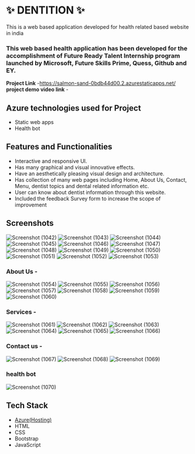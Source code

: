 # ✨  DENTITION ✨

This is a web based application developed for health related based website in india

### This web based health application has been developed for the accomplishment of Future Ready Talent Internship program launched by Microsoft, Future Skills Prime, Quess, Github and EY.


**Project Link** -https://salmon-sand-0bdb44d00.2.azurestaticapps.net/
**project demo video link** - 

## Azure technologies used for Project

- Static web apps
- Health bot

## Features and Functionalities 

- Interactive and responsive UI.
- Has many graphical and visual innovative effects.
- Have an aesthetically pleasing visual design and architecture.
- Has collection of many web pages including Home, About Us, Contact, Menu, dentist topics and dental related information etc.
- User can know about dentist information through this website.
- Included the feedback Survey form to increase the scope of improvement 

## Screenshots
![Screenshot (1042)](https://user-images.githubusercontent.com/117806237/208881914-04a76257-ffae-4f91-8f6d-2daae6c514ab.png)
![Screenshot (1043)](https://user-images.githubusercontent.com/117806237/208881922-58e0d60b-6ca7-4430-84bd-3f7ee0b67e53.png)
![Screenshot (1044)](https://user-images.githubusercontent.com/117806237/208881924-2d87ac4d-986d-4366-8e49-b0e82466cdcc.png)
![Screenshot (1045)](https://user-images.githubusercontent.com/117806237/208881927-fc5139ca-72a8-44f4-bf23-6db6a50af76c.png)
![Screenshot (1046)](https://user-images.githubusercontent.com/117806237/208881929-e89a9cbf-70af-45b5-b6ad-f1d54d5f32ad.png)
![Screenshot (1047)](https://user-images.githubusercontent.com/117806237/208881930-16f5b0e3-b0e2-49df-a7f6-97e1a51563c4.png)
![Screenshot (1048)](https://user-images.githubusercontent.com/117806237/208881931-b12785aa-4172-4040-a68b-d7c7fd726109.png)
![Screenshot (1049)](https://user-images.githubusercontent.com/117806237/208881936-51fd5381-aea4-4f14-9e2e-27273a925147.png)
![Screenshot (1050)](https://user-images.githubusercontent.com/117806237/208881938-9ab764b6-ed11-494b-83fe-7557ec54827d.png)
![Screenshot (1051)](https://user-images.githubusercontent.com/117806237/208881940-a09f5940-b871-494c-92db-06ce7a689538.png)
![Screenshot (1052)](https://user-images.githubusercontent.com/117806237/208881943-7a49184f-3ef1-4978-b8dd-3ed718d8fbfd.png)
![Screenshot (1053)](https://user-images.githubusercontent.com/117806237/208881947-5178cebe-4b84-4cec-a787-0b4cfd0d87ef.png)

### About Us -

![Screenshot (1054)](https://user-images.githubusercontent.com/117806237/208882213-b85fb34d-0030-423d-8c57-c7ed277446d1.png)
![Screenshot (1055)](https://user-images.githubusercontent.com/117806237/208882139-c8d8e607-5bd3-453f-bf56-57eef8c9cefc.png)
![Screenshot (1056)](https://user-images.githubusercontent.com/117806237/208882142-d214a0f1-edbf-474f-8b2e-afc7c997e107.png)
![Screenshot (1057)](https://user-images.githubusercontent.com/117806237/208882145-d3920980-f7b2-4e1e-824d-cd57487e2b3f.png)
![Screenshot (1058)](https://user-images.githubusercontent.com/117806237/208882149-2a5e61bc-2895-4761-b069-c834486b7ba4.png)
![Screenshot (1059)](https://user-images.githubusercontent.com/117806237/208882152-40a51178-7fdb-4361-a47e-0aeaba6babd6.png)
![Screenshot (1060)](https://user-images.githubusercontent.com/117806237/208882155-d37a3ea8-cbff-4860-9392-4f46b51bbcca.png)

### Services -

![Screenshot (1061)](https://user-images.githubusercontent.com/117806237/208882447-e20419c5-1cd4-404b-961b-08d24092c94c.png)
![Screenshot (1062)](https://user-images.githubusercontent.com/117806237/208882451-864e36e6-b134-40e1-9b1a-371e4d299397.png)
![Screenshot (1063)](https://user-images.githubusercontent.com/117806237/208882457-f24e4e7d-312e-4f01-8404-3535cb960cb0.png)
![Screenshot (1064)](https://user-images.githubusercontent.com/117806237/208882459-ef86148d-d31a-4308-86b2-74b3c18d15e3.png)
![Screenshot (1065)](https://user-images.githubusercontent.com/117806237/208882465-4b6e5882-61a3-429c-b6d9-d5c9d881834b.png)
![Screenshot (1066)](https://user-images.githubusercontent.com/117806237/208882470-6bde86b2-a76f-47c7-b377-15c0603c5da7.png)


### Contact us -

![Screenshot (1067)](https://user-images.githubusercontent.com/117806237/208882602-116e333d-f9e8-425c-8239-af3f676e4de8.png)
![Screenshot (1068)](https://user-images.githubusercontent.com/117806237/208882611-e7cef562-9a7d-4cec-b66e-2d9d014d699c.png)
![Screenshot (1069)](https://user-images.githubusercontent.com/117806237/208882612-42472343-104f-4d29-94b4-1313fb63874c.png)

### health bot

![Screenshot (1070)](https://user-images.githubusercontent.com/117806237/208882762-04ced47e-f646-45ae-aa73-a11d63d3ccfb.png)


## Tech Stack 

- [Azure(Hosting)](https://azure.microsoft.com/en-in/features/azure-portal/)
- HTML
- CSS
- Bootstrap
- JavaScript
